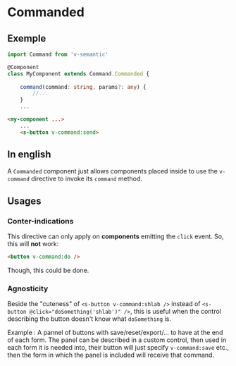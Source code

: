 # Commanded

## Exemple
```typescript
import Command from 'v-semantic'

@Component
class MyComponent extends Command.Commanded {
	
	command(command: string, params?: any) {
		//...
	}
	...
```
```html
<my-component ...>
	...
	<s-button v-command:send>
```
## In english
A `Commanded` component just allows components placed inside to use the `v-command` directive to invoke its `command` method.

## Usages
### Conter-indications
This directive can only apply on **components** emitting the `click` event.
So, this will **not** work:
```html
<button v-command:do />
```
Though, this could be done.
### Agnosticity
Beside the "cuteness" of `<s-button v-command:shlab />` instead of `<s-button @click="doSomething('shlab')" />`, this is useful when the control describing the button doesn't know what `doSomething` is.

Example : A pannel of buttons with save/reset/export/... to have at the end of each form. The panel can be described in a custom control, then used in each form it is needed into, their button will just specify `v-command:save` etc., then the form in which the panel is included will receive that command.
